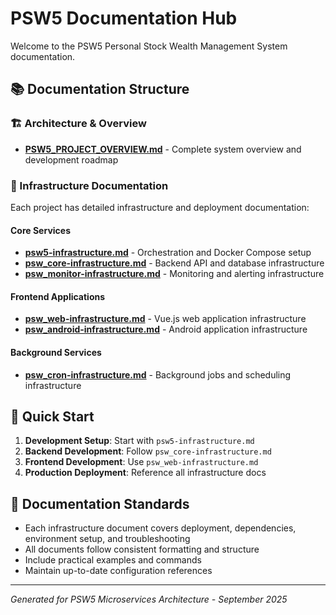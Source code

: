# PSW5 Documentation Hub

Welcome to the PSW5 Personal Stock Wealth Management System documentation.

## 📚 Documentation Structure

### 🏗️ Architecture & Overview
- **[PSW5_PROJECT_OVERVIEW.md](PSW5_PROJECT_OVERVIEW.md)** - Complete system overview and development roadmap

### 🔧 Infrastructure Documentation
Each project has detailed infrastructure and deployment documentation:

#### Core Services
- **[psw5-infrastructure.md](psw5-infrastructure.md)** - Orchestration and Docker Compose setup
- **[psw_core-infrastructure.md](psw_core-infrastructure.md)** - Backend API and database infrastructure
- **[psw_monitor-infrastructure.md](psw_monitor-infrastructure.md)** - Monitoring and alerting infrastructure

#### Frontend Applications
- **[psw_web-infrastructure.md](psw_web-infrastructure.md)** - Vue.js web application infrastructure
- **[psw_android-infrastructure.md](psw_android-infrastructure.md)** - Android application infrastructure

#### Background Services
- **[psw_cron-infrastructure.md](psw_cron-infrastructure.md)** - Background jobs and scheduling infrastructure

## 🚀 Quick Start

1. **Development Setup**: Start with `psw5-infrastructure.md`
2. **Backend Development**: Follow `psw_core-infrastructure.md`
3. **Frontend Development**: Use `psw_web-infrastructure.md`
4. **Production Deployment**: Reference all infrastructure docs

## 📖 Documentation Standards

- Each infrastructure document covers deployment, dependencies, environment setup, and troubleshooting
- All documents follow consistent formatting and structure
- Include practical examples and commands
- Maintain up-to-date configuration references

---

*Generated for PSW5 Microservices Architecture - September 2025*

